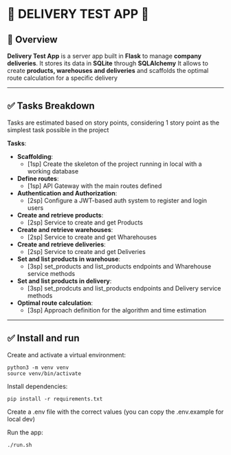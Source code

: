 # 🚀 **DELIVERY TEST APP** 🚀

## 🌟 **Overview**

**Delivery Test App** is a server app built in **Flask** to manage **company deliveries**. It stores its data in **SQLite** through **SQLAlchemy**
It allows to create **products, warehouses and deliveries** and scaffolds the optimal route calculation for a specific delivery

---

## ✅ **Tasks Breakdown**

Tasks are estimated based on story points, considering 1 story point as the simplest task possible in the project

**Tasks**:  
- **Scaffolding**:
    - [1sp] Create the skeleton of the project running in local with a working database
- **Define routes**:
    - [1sp] API Gateway with the main routes defined
- **Authentication and Authorization**:
    - [2sp] Configure a JWT-based auth system to register and login users
- **Create and retrieve products**:
    - [2sp] Service to create and get Products
- **Create and retrieve warehouses**:
    - [2sp] Service to create and get Wharehouses
- **Create and retrieve deliveries**:
    - [2sp] Service to create and get Deliveries
- **Set and list products in warehouse**:
    - [3sp] set_products and list_products endpoints and Wharehouse service methods
- **Set and list products in delivery**:
    - [3sp] set_prodcuts and list_products endpoints and Delivery service methods
- **Optimal route calculation**:
    - [3sp] Approach definition for the algorithm and time estimation

---

## ✅ **Install and run**

Create and activate a virtual environment:
```console
python3 -m venv venv
source venv/bin/activate
```

Install dependencies:
```console
pip install -r requirements.txt
```

Create a .env file with the correct values (you can copy the .env.example for local dev)

Run the app:
```console
./run.sh
```